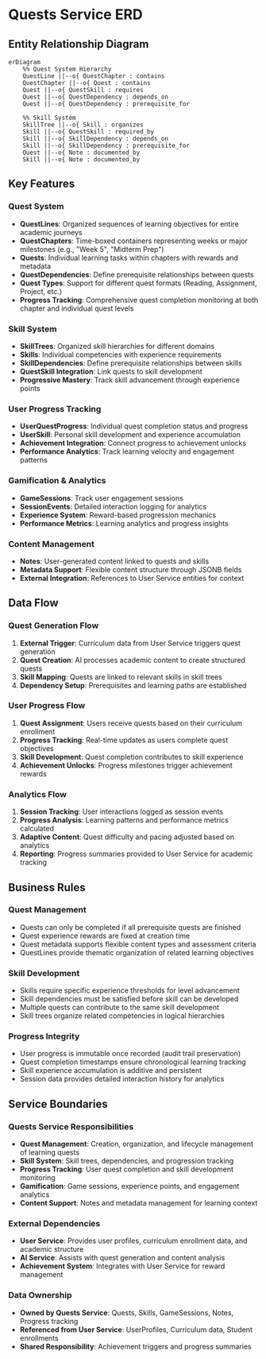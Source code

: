 # Quests Service ERD

## Entity Relationship Diagram

```mermaid
erDiagram
    %% Quest System Hierarchy
    QuestLine ||--o{ QuestChapter : contains
    QuestChapter ||--o{ Quest : contains
    Quest ||--o{ QuestSkill : requires
    Quest ||--o{ QuestDependency : depends_on
    Quest ||--o{ QuestDependency : prerequisite_for
    
    %% Skill System
    SkillTree ||--o{ Skill : organizes
    Skill ||--o{ QuestSkill : required_by
    Skill ||--o{ SkillDependency : depends_on
    Skill ||--o{ SkillDependency : prerequisite_for
    Quest ||--o{ Note : documented_by
    Skill ||--o{ Note : documented_by
```

## Key Features

### Quest System
- **QuestLines**: Organized sequences of learning objectives for entire academic journeys
- **QuestChapters**: Time-boxed containers representing weeks or major milestones (e.g., "Week 5", "Midterm Prep")
- **Quests**: Individual learning tasks within chapters with rewards and metadata
- **QuestDependencies**: Define prerequisite relationships between quests
- **Quest Types**: Support for different quest formats (Reading, Assignment, Project, etc.)
- **Progress Tracking**: Comprehensive quest completion monitoring at both chapter and individual quest levels

### Skill System
- **SkillTrees**: Organized skill hierarchies for different domains
- **Skills**: Individual competencies with experience requirements
- **SkillDependencies**: Define prerequisite relationships between skills
- **QuestSkill Integration**: Link quests to skill development
- **Progressive Mastery**: Track skill advancement through experience points

### User Progress Tracking
- **UserQuestProgress**: Individual quest completion status and progress
- **UserSkill**: Personal skill development and experience accumulation
- **Achievement Integration**: Connect progress to achievement unlocks
- **Performance Analytics**: Track learning velocity and engagement patterns

### Gamification & Analytics
- **GameSessions**: Track user engagement sessions
- **SessionEvents**: Detailed interaction logging for analytics
- **Experience System**: Reward-based progression mechanics
- **Performance Metrics**: Learning analytics and progress insights

### Content Management
- **Notes**: User-generated content linked to quests and skills
- **Metadata Support**: Flexible content structure through JSONB fields
- **External Integration**: References to User Service entities for context

## Data Flow

### Quest Generation Flow
1. **External Trigger**: Curriculum data from User Service triggers quest generation
2. **Quest Creation**: AI processes academic content to create structured quests
3. **Skill Mapping**: Quests are linked to relevant skills in skill trees
4. **Dependency Setup**: Prerequisites and learning paths are established

### User Progress Flow
1. **Quest Assignment**: Users receive quests based on their curriculum enrollment
2. **Progress Tracking**: Real-time updates as users complete quest objectives
3. **Skill Development**: Quest completion contributes to skill experience
4. **Achievement Unlocks**: Progress milestones trigger achievement rewards

### Analytics Flow
1. **Session Tracking**: User interactions logged as session events
2. **Progress Analysis**: Learning patterns and performance metrics calculated
3. **Adaptive Content**: Quest difficulty and pacing adjusted based on analytics
4. **Reporting**: Progress summaries provided to User Service for academic tracking

## Business Rules

### Quest Management
- Quests can only be completed if all prerequisite quests are finished
- Quest experience rewards are fixed at creation time
- Quest metadata supports flexible content types and assessment criteria
- QuestLines provide thematic organization of related learning objectives

### Skill Development
- Skills require specific experience thresholds for level advancement
- Skill dependencies must be satisfied before skill can be developed
- Multiple quests can contribute to the same skill development
- Skill trees organize related competencies in logical hierarchies

### Progress Integrity
- User progress is immutable once recorded (audit trail preservation)
- Quest completion timestamps ensure chronological learning tracking
- Skill experience accumulation is additive and persistent
- Session data provides detailed interaction history for analytics

## Service Boundaries

### Quests Service Responsibilities
- **Quest Management**: Creation, organization, and lifecycle management of learning quests
- **Skill System**: Skill trees, dependencies, and progression tracking
- **Progress Tracking**: User quest completion and skill development monitoring
- **Gamification**: Game sessions, experience points, and engagement analytics
- **Content Support**: Notes and metadata management for learning context

### External Dependencies
- **User Service**: Provides user profiles, curriculum enrollment data, and academic structure
- **AI Service**: Assists with quest generation and content analysis
- **Achievement System**: Integrates with User Service for reward management

### Data Ownership
- **Owned by Quests Service**: Quests, Skills, GameSessions, Notes, Progress tracking
- **Referenced from User Service**: UserProfiles, Curriculum data, Student enrollments
- **Shared Responsibility**: Achievement triggers and progress summaries
